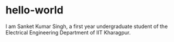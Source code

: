 # hello-world
I am Sanket Kumar Singh, a first year undergraduate student of the Electrical Engineering Department of IIT Kharagpur.
